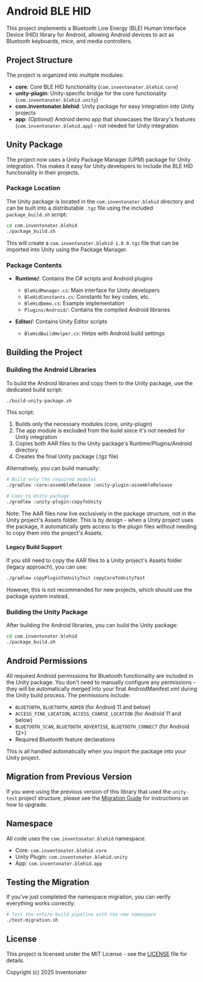 # Android BLE HID

This project implements a Bluetooth Low Energy (BLE) Human Interface Device (HID) library for Android, allowing Android devices to act as Bluetooth keyboards, mice, and media controllers.

## Project Structure

The project is organized into multiple modules:

- **core**: Core BLE HID functionality (`com.inventonater.blehid.core`)
- **unity-plugin**: Unity-specific bridge for the core functionality (`com.inventonater.blehid.unity`)
- **com.inventonater.blehid**: Unity package for easy integration into Unity projects
- **app**: *(Optional)* Android demo app that showcases the library's features (`com.inventonater.blehid.app`) - not needed for Unity integration

## Unity Package

The project now uses a Unity Package Manager (UPM) package for Unity integration. This makes it easy for Unity developers to include the BLE HID functionality in their projects.

### Package Location

The Unity package is located in the `com.inventonater.blehid` directory and can be built into a distributable `.tgz` file using the included `package_build.sh` script:

```bash
cd com.inventonater.blehid
./package_build.sh
```

This will create a `com.inventonater.blehid-1.0.0.tgz` file that can be imported into Unity using the Package Manager.

### Package Contents

- **Runtime/**: Contains the C# scripts and Android plugins
  - `BleHidManager.cs`: Main interface for Unity developers
  - `BleHidConstants.cs`: Constants for key codes, etc.
  - `BleHidDemo.cs`: Example implementation
  - `Plugins/Android/`: Contains the compiled Android libraries

- **Editor/**: Contains Unity Editor scripts
  - `BleHidBuildHelper.cs`: Helps with Android build settings

## Building the Project

### Building the Android Libraries

To build the Android libraries and copy them to the Unity package, use the dedicated build script:

```bash
./build-unity-package.sh
```

This script:
1. Builds only the necessary modules (core, unity-plugin)
2. The app module is excluded from the build since it's not needed for Unity integration
3. Copies both AAR files to the Unity package's Runtime/Plugins/Android directory
4. Creates the final Unity package (.tgz file)

Alternatively, you can build manually:

```bash
# Build only the required modules
./gradlew :core:assembleRelease :unity-plugin:assembleRelease

# Copy to Unity package
./gradlew :unity-plugin:copyToUnity
```

Note: The AAR files now live exclusively in the package structure, not in the Unity project's Assets folder. This is by design - when a Unity project uses the package, it automatically gets access to the plugin files without needing to copy them into the project's Assets.

#### Legacy Build Support

If you still need to copy the AAR files to a Unity project's Assets folder (legacy approach), you can use:

```bash
./gradlew copyPluginToUnityTest copyCoreToUnityTest
```

However, this is not recommended for new projects, which should use the package system instead.

### Building the Unity Package

After building the Android libraries, you can build the Unity package:

```bash
cd com.inventonater.blehid
./package_build.sh
```

## Android Permissions

All required Android permissions for Bluetooth functionality are included in the Unity package. You don't need to manually configure any permissions - they will be automatically merged into your final AndroidManifest.xml during the Unity build process. The permissions include:

- `BLUETOOTH`, `BLUETOOTH_ADMIN` (for Android 11 and below)
- `ACCESS_FINE_LOCATION`, `ACCESS_COARSE_LOCATION` (for Android 11 and below)
- `BLUETOOTH_SCAN`, `BLUETOOTH_ADVERTISE`, `BLUETOOTH_CONNECT` (for Android 12+)
- Required Bluetooth feature declarations

This is all handled automatically when you import the package into your Unity project.

## Migration from Previous Version

If you were using the previous version of this library that used the `unity-test` project structure, please see the [Migration Guide](com.inventonater.blehid/MIGRATION_GUIDE.md) for instructions on how to upgrade.

## Namespace

All code uses the `com.inventonater.blehid` namespace:

- Core: `com.inventonater.blehid.core`
- Unity Plugin: `com.inventonater.blehid.unity`
- App: `com.inventonater.blehid.app`

## Testing the Migration

If you've just completed the namespace migration, you can verify everything works correctly:

```bash
# Test the entire build pipeline with the new namespace
./test-migration.sh
```

## License

This project is licensed under the MIT License - see the [LICENSE](LICENSE) file for details.

Copyright (c) 2025 Inventonater
